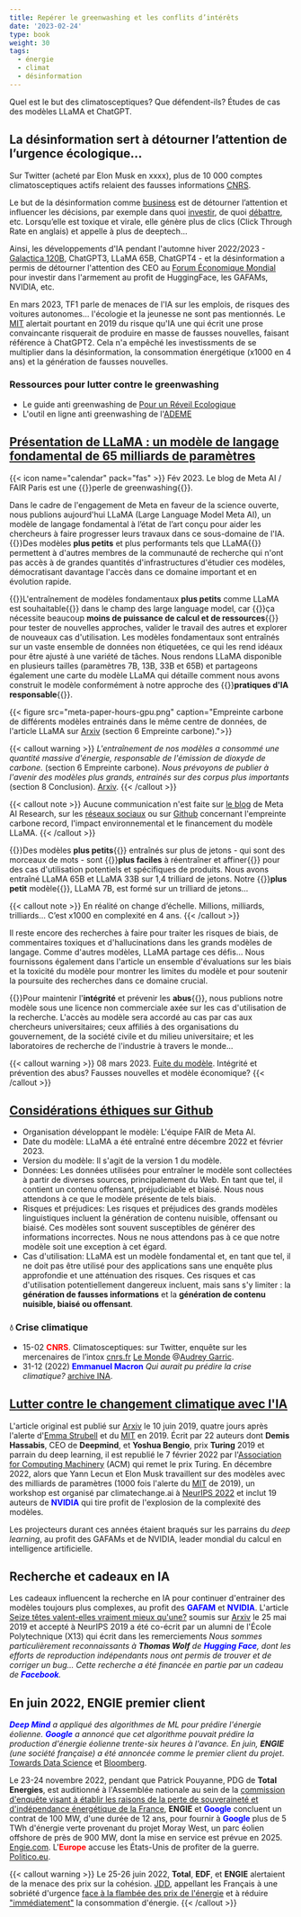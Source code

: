 ```yaml
---
title: Repérer le greenwashing et les conflits d’intérêts
date: '2023-02-24'
type: book
weight: 30
tags:
  - énergie
  - climat
  - désinformation
---
```


Quel est le but des climatosceptiques? Que défendent-ils? Études de cas des modèles LLaMA et ChatGPT.

<!--more-->

## La désinformation sert à détourner l’attention de l’urgence écologique…

Sur Twitter (acheté par Elon Musk en xxxx), plus de 10 000 comptes climatosceptiques actifs relaient des fausses informations [CNRS](https://lejournal.cnrs.fr/articles/climatosceptiques-sur-twitter-enquete-sur-les-mercenaires-de-lintox).

Le but de la désinformation comme [business](https://www.bfmtv.com/tech/intelligence-artificielle/le-patron-de-l-entreprise-a-l-origine-de-chat-gpt-a-un-peu-peur-de-chat-gpt_AV-202303210270.html) est de détourner l’attention et influencer les décisions, par exemple dans quoi [investir](https://www.bpifrance.fr/nos-actualites/rencontres-economiques-daix-en-provence-un-regard-sur-le-monde-demain), de quoi [débattre](https://www.bfmtv.com/tech/intelligence-artificielle/pour-la-premiere-fois-l-assemblee-nationale-va-debattre-d-un-amendement-redige-par-chat-gpt_AV-202303210310.html), etc. Lorsqu’elle est toxique et virale, elle génère plus de clics (Click Through Rate en anglais) et appelle à plus de deeptech...

Ainsi, les développements d'IA pendant l'automne hiver 2022/2023 - [Galactica 120B](https://huggingface.co/facebook/galactica-120b), ChatGPT3, LLaMA 65B, ChatGPT4 - et la désinformation a permis de détourner l'attention des CEO au [Forum Économique Mondial](https://www.reuters.com/technology/davos-2023-ceos-buzz-about-chatgpt-style-ai-world-economic-forum-2023-01-17/) pour investir dans l'armement au profit de HuggingFace, les GAFAMs, NVIDIA, etc.

En mars 2023, TF1 parle de menaces de l'IA sur les emplois, de risques des voitures autonomes... l'écologie et la jeunesse ne sont pas mentionnés.
Le [MIT](https://www.technologyreview.com/2019/02/14/137426/an-ai-tool-auto-generates-fake-news-bogus-tweets-and-plenty-of-gibberish/) alertait pourtant en 2019 du risque qu'IA une qui écrit une prose convaincante risquerait de produire en masse de fausses nouvelles, faisant référence à ChatGPT2. Cela n'a empêché les investissments de se multiplier dans la désinformation, la consommation énergétique (x1000 en 4 ans) et la génération de fausses nouvelles.

### Ressources pour lutter contre le greenwashing
- Le guide anti greenwashing de [Pour un Réveil Ecologique](https://pour-un-reveil-ecologique.org/fr/les-entreprises-nous-repondent/#guide-anti-greenwashing)
- L'outil en ligne anti greenwashing de l'[ADEME](https://communication-responsable.ademe.fr/antigreenwashing)

## [Présentation de LLaMA : un modèle de langage fondamental de 65 milliards de paramètres](https://ai.facebook.com/blog/large-language-model-llama-meta-ai/)
{{< icon name="calendar" pack="fas" >}} Fév 2023. Le blog de Meta AI / FAIR Paris est une {{<hl>}}perle de greenwashing{{</hl>}}.

Dans le cadre de l'engagement de Meta en faveur de la science ouverte, nous publions aujourd'hui LLaMA (Large Language Model Meta AI), un modèle de langage fondamental à l’état de l’art conçu pour aider les chercheurs à faire progresser leurs travaux dans ce sous-domaine de l'IA. {{<hl>}}Des modèles <b>plus petits</b> et plus performants tels que LLaMA{{</hl>}} permettent à d'autres membres de la communauté de recherche qui n'ont pas accès à de grandes quantités d'infrastructures d'étudier ces modèles, démocratisant davantage l'accès dans ce domaine important et en évolution rapide.

{{<hl>}}L'entraînement de modèles fondamentaux <b>plus petits</b> comme LLaMA est souhaitable{{</hl>}} dans le champ des large language model, car {{<hl>}}ça nécessite beaucoup <b>moins de puissance de calcul et de ressources</b>{{</hl>}} pour tester de nouvelles approches, valider le travail des autres et explorer de nouveaux cas d'utilisation. Les modèles fondamentaux sont entraînés sur un vaste ensemble de données non étiquetées, ce qui les rend idéaux pour être ajusté à une variété de tâches. Nous rendons LLaMA disponible en plusieurs tailles (paramètres 7B, 13B, 33B et 65B) et partageons également une carte du modèle LLaMA qui détaille comment nous avons construit le modèle conformément à notre approche des {{<hl>}}<b>pratiques d'IA responsable</b>{{</hl>}}.

{{< figure src="meta-paper-hours-gpu.png" caption="Empreinte carbone de différents modèles entrainés dans le même centre de données, de l'article LLaMA sur [Arxiv](https://arxiv.org/abs/2302.13971) (section 6 Empreinte carbone).">}}

{{< callout warning >}}
<i>L'entraînement de nos modèles a consommé une quantité massive d'énergie, responsable de l'émission de dioxyde de carbone.</i> (section 6 Empreinte carbone). <i>Nous prévoyons de publier à l'avenir des modèles plus grands, entrainés sur des corpus plus importants</i> (section 8 Conclusion). [Arxiv](https://arxiv.org/abs/2302.13971).
{{< /callout >}}

{{< callout note >}}
Aucune communication n'est faite sur [le blog](https://ai.facebook.com/blog/large-language-model-llama-meta-ai/) de Meta AI Research, sur les [réseaux sociaux](https://www.linkedin.com/posts/yann-lecun_github-facebookresearchllama-inference-activity-7034956639526952960-B1-d?trk=public_profile_like_view) ou sur [Github](https://github.com/facebookresearch/llama/blob/1076b9c51c77ad06e9d7ba8a4c6df775741732 ) concernant l'empreinte carbone record, l'impact environnemental et le financement du modèle LLaMA.
{{< /callout >}}

{{<hl>}}Des modèles <b>plus petits</b>{{</hl>}} entraînés sur plus de jetons - qui sont des morceaux de mots - sont {{<hl>}}<b>plus faciles</b> à réentraîner et affiner{{</hl>}} pour des cas d'utilisation potentiels et spécifiques de produits. Nous avons entraîné LLaMA 65B et LLaMA 33B sur 1,4 trilliard de jetons. Notre {{<hl>}}<b>plus petit</b> modèle{{</hl>}}, LLaMA 7B, est formé sur un trilliard de jetons…

{{< callout note >}}
En réalité on change d’échelle. Millions, milliards, trilliards... C’est x1000 en complexité en 4 ans.
{{< /callout >}}

Il reste encore des recherches à faire pour traiter les risques de biais, de commentaires toxiques et d'hallucinations dans les grands modèles de langage. Comme d'autres modèles, LLaMA partage ces défis... Nous fournissons également dans l'article un ensemble d'évaluations sur les biais et la toxicité du modèle pour montrer les limites du modèle et pour soutenir la poursuite des recherches dans ce domaine crucial.

{{<hl>}}Pour maintenir l'<b>intégrité</b> et prévenir les <b>abus</b>{{</hl>}}, nous publions notre modèle sous une licence non commerciale axée sur les cas d'utilisation de la recherche. L'accès au modèle sera accordé au cas par cas aux chercheurs universitaires; ceux affiliés à des organisations du gouvernement, de la société civile et du milieu universitaire; et les laboratoires de recherche de l'industrie à travers le monde...

{{< callout warning >}}
08 mars 2023. [Fuite du modèle](https://www.01net.com/actualites/fuite-meta-alternative-chatgpt-meta-partagee-forum.html). Intégrité et prévention des abus? Fausses nouvelles et modèle économique?
{{< /callout >}}

## [Considérations éthiques sur Github](https://github.com/facebookresearch/llama/blob/1076b9c51c77ad06e9d7ba8a4c6df775741732bd/MODEL_CARD.md)
- Organisation développant le modèle: L'équipe FAIR de Meta AI.
- Date du modèle: LLaMA a été entraîné entre décembre 2022 et février 2023.
- Version du modèle: Il s'agit de la version 1 du modèle.
- Données: Les données utilisées pour entraîner le modèle sont collectées à partir de diverses sources, principalement du Web. En tant que tel, il contient un contenu offensant, préjudiciable et biaisé. Nous nous attendons à ce que le modèle présente de tels biais.
- Risques et préjudices: Les risques et préjudices des grands modèles linguistiques incluent la génération de contenu nuisible, offensant ou biaisé. Ces modèles sont souvent susceptibles de générer des informations incorrectes. Nous ne nous attendons pas à ce que notre modèle soit une exception à cet égard.
- Cas d'utilisation: LLaMA est un modèle fondamental et, en tant que tel, il ne doit pas être utilisé pour des applications sans une enquête plus approfondie et une atténuation des risques. Ces risques et cas d'utilisation potentiellement dangereux incluent, mais sans s'y limiter : la <b>génération de fausses informations</b> et la <b>génération de contenu nuisible, biaisé ou offensant</b>.

### 💧 Crise climatique
- 15-02 <b style="color:red;">CNRS</b>. Climatosceptiques: sur Twitter, enquête sur les mercenaires de l’intox [cnrs.fr](https://lejournal.cnrs.fr/articles/climatosceptiques-sur-twitter-enquete-sur-les-mercenaires-de-lintox) [Le Monde](https://www.lemonde.fr/planete/article/2023/02/13/la-france-fait-face-a-un-fort-regain-de-climatoscepticisme-sur-twitter_6161691_3244.html) @[Audrey Garric](https://twitter.com/audreygarric/status/1625416947729944579?cxt=HHwWhsC-1cSG0o4tAAAA).
- 31-12 (2022) <b style="color:blue;">Emmanuel Macron</b> <i>Qui aurait pu prédire la crise climatique?</i> [archive INA](https://www.youtube.com/watch?v=SsqYCvJvxQY&ab_channel=INAPolitique).

## [Lutter contre le changement climatique avec l'IA](https://arxiv.org/abs/1906.05433)

L'article original est publié sur [Arxiv](https://arxiv.org/abs/1906.05433v1) le 10 juin 2019, quatre jours après l'alerte d'[Emma Strubell](https://arxiv.org/abs/1906.02243) et du [MIT](https://www.technologyreview.com/2019/06/06/239031/training-a-single-ai-model-can-emit-as-much-carbon-as-five-cars-in-their-lifetimes/) en 2019. Écrit par 22 auteurs dont <b>Demis Hassabis</b>, CEO de <b>Deepmind</b>, et <b>Yoshua Bengio</b>, prix <b>Turing</b> 2019 et parrain du deep learning, il est republié le 7 février 2022 par l'[Association for Computing Machinery](https://dl.acm.org/doi/10.1145/3485128) (ACM) qui remet le prix Turing. En décembre 2022, alors que Yann Lecun et Elon Musk travaillent sur des modèles avec des milliards de paramètres (1000 fois l'alerte du [MIT](https://www.technologyreview.com/2019/06/06/239031/training-a-single-ai-model-can-emit-as-much-carbon-as-five-cars-in-their-lifetimes/) de 2019), un workshop est organisé par climatechange.ai à [NeurIPS 2022](https://www.climatechange.ai/events/neurips2022) et inclut 19 auteurs de <b style='color:blue;'>NVIDIA</b> qui tire profit de l'explosion de la complexité des modèles.

Les projecteurs durant ces années étaient braqués sur les parrains du <i>deep learning</i>, au profit des GAFAMs et de NVIDIA, leader mondial du calcul en intelligence artificielle. 

## Recherche et cadeaux en IA

Les cadeaux influencent la recherche en IA pour continuer d'entrainer des modèles toujours plus complexes, au profit des <b style='color:blue;'>GAFAM</b> et <b style='color:blue;'>NVIDIA</b>.
L'article [Seize têtes valent-elles vraiment mieux qu'une?](https://arxiv.org/abs/1905.10650) soumis sur [Arxiv](https://arxiv.org/abs/1905.10650) le 25 mai 2019 et accepté à NeurIPS 2019 a été co-écrit par un alumni de l'École Polytechnique (X13) qui écrit dans les remerciements <i> Nous sommes particulièrement reconnaissants à <b>Thomas Wolf</b> de <b style='color:blue;'>Hugging Face</b>, dont les efforts de reproduction indépendants nous ont permis de trouver et de corriger un bug... Cette recherche a été financée en partie par un cadeau de <b style='color:blue;'>Facebook</b>.</i>

## En juin 2022, ENGIE premier client

<i><b style='color:blue;'>Deep Mind</b> a appliqué des algorithmes de ML pour prédire l'énergie éolienne. <b style='color:blue;'>Google</b> a annoncé que cet algorithme pouvait prédire la production d'énergie éolienne trente-six heures à l'avance. En juin, <b>ENGIE</b> (une société française) a été annoncée comme le premier client du projet</i>. [Towards Data Science](https://towardsdatascience.com/machine-learning-to-tackle-climate-change-7911e004c3a2) et [Bloomberg](https://www.bloomberg.com/news/articles/2022-06-01/google-and-france-s-engie-team-up-to-accelerate-wind-power#xj4y7vzkg).

Le 23-24 novembre 2022, pendant que Patrick Pouyanne, PDG de <b>Total Energies</b>, est auditionné à l'Assemblée nationale au sein de la [commission d'enquête visant à établir les raisons de la perte de souveraineté et d'indépendance énergétique de la France](https://www.assemblee-nationale.fr/dyn/16/organes/autres-commissions/commissions-enquete/ce-independance-energetique), <b>ENGIE</b> et <b style='color:blue;'>Google</b> concluent un contrat de 100 MW, d'une durée de 12 ans, pour fournir à <b style='color:blue;'>Google</b> plus de 5 TWh d'énergie verte provenant du projet Moray West, un parc éolien offshore de près de 900 MW, dont la mise en service est prévue en 2025. [Engie.com](https://newsroom.engie.com/actualites/engie-et-google-concluent-un-contrat-dachat-delectricite-renouvelable-cppa-grace-au-developpement-docean-winds-dans-leolien-offshore-e469-ff316.html). L'<b style="color:red;">Europe</b> accuse les États-Unis de profiter de la guerre. [Politico.eu](https://www.politico.eu/article/vladimir-putin-war-europe-ukraine-gas-inflation-reduction-act-ira-joe-biden-rift-west-eu-accuses-us-of-profiting-from-war/).

{{< callout warning >}}
Le 25-26 juin 2022, <b>Total</b>, <b>EDF</b>, et <b>ENGIE</b> alertaient de la menace des prix sur la cohésion. [JDD](https://www.lejdd.fr/societe/tribune-le-prix-de-lenergie-menace-notre-cohesion-par-les-patrons-dengie-edf-et-totalenergies-9401), appellant les Français à une sobriété d'urgence [face à la flambée des prix de l'énergie](https://www.bfmtv.com/economie/total-edf-et-engie-appellent-les-francais-a-une-sobriete-d-urgence-face-a-la-flambee-des-prix-de-l-energie_VN-202206260112.html) et à réduire ["immédiatement"](https://www.bfmtv.com/economie/entreprises/energie/total-energies-edf-et-engie-appellent-a-reduire-immediatement-la-consommation-d-energie_AD-202206260081.html) la consommation d'énergie.
{{< /callout >}}

